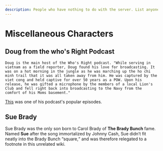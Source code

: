 ```yaml
---
description: People who have nothing to do with the server. List anyone.
---
```


# Miscellaneous Characters

## Doug from the who's Right Podcast

    Doug is the main host of the Who's Right podcast. "While serving in vietnam as a field reporter, Doug found his love for broadcasting. It was on a hot morning in the jungle as he was marching up the ho chi minh trail that it was all taken away from him. He was captured by the viet cong and held captive for over 50 years as a POW. Upon his release, he was gifted a microphone by the members of a local Lion's Club and fell right back into broadcasting to the Navy from the comfort of his Moms basement."  
[  This](https://podcasts.google.com/?feed=aHR0cDovL3dob3NyaWdodC5saWJzeW4uY29tL3Jzcw&episode=MmRjZjg2ZDM2ZmM3NDZhZmEzZTg0YzM1MWMwMzU0ZmE&hl=en&ved=2ahUKEwiDn8b4n6DoAhUSrZ4KHR9MCpIQjrkEegQIARAE&ep=6) was one of his podcast's popular episodes.   


## Sue Brady

Sue Brady was the only son born to Carol Brady of **The Brady Bunch** fame.  Named **Sue** after the song immortalized by Johnny Cash, Sue didn’t fit neatly into the Brady Bunch “square,“ and was therefore relegated to a footnote in this unrelated wiki.

